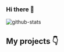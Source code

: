 ### Hi there 👋

![github-stats](https://github-readme-stats.vercel.app/api?username=ivanwang123&show_icons=true)

## My projects 👇
